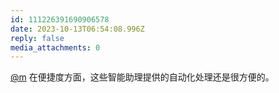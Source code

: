 ```yaml
---
id: 111226391690906578
date: 2023-10-13T06:54:08.996Z
reply: false
media_attachments: 0
---
```


[@m](https://ima.cm/@m) 在便捷度方面，这些智能助理提供的自动化处理还是很方便的。

